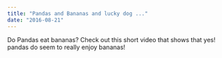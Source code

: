 ```yaml
---
title: "Pandas and Bananas and lucky dog ..."
date: "2016-08-21"
---
```


Do Pandas eat bananas? Check out this short video that shows that yes! pandas do
seem to really enjoy bananas!
